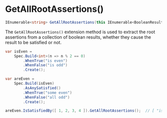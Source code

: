 # GetAllRootAssertions()

```csharp
IEnumerable<string> GetAllRootAssertions(this IEnumerable<BooleanResultBase> results)
```

The `GetAllRootAssertions()` extension method is used to extract the root assertions from a collection of boolean
results, whether they cause the result to be satisfied or not.

```csharp
var isEven = 
    Spec.Build<int>(n => n % 2 == 0)
        .WhenTrue("is even")
        .WhenFalse("is odd")
        .Create();

var areEven =
    Spec.Build(isEven)
        .AsAnySatisfied()
        .WhenTrue("some even")
        .WhenFalse("all odd")
        .Create();

areEven.IsSatisfiedBy([ 1, 2, 3, 4 ]).GetAllRootAssertions();  // [ "is even", "is odd" ]
```